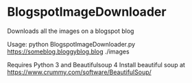 # BlogspotImageDownloader
Downloads all the images on a blogspot blog

Usage: python BlogspotImageDownloader.py https://someblog.bloggyblog.blog ./images

Requires Python 3 and Beautifulsoup 4
Install beautiful soup at https://www.crummy.com/software/BeautifulSoup/
